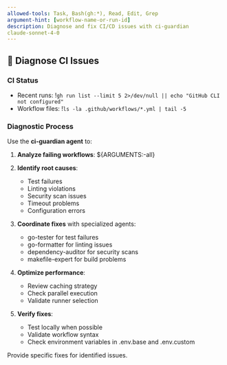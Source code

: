 ```yaml
---
allowed-tools: Task, Bash(gh:*), Read, Edit, Grep
argument-hint: [workflow-name-or-run-id]
description: Diagnose and fix CI/CD issues with ci-guardian
claude-sonnet-4-0
---
```


## 🔧 Diagnose CI Issues

### CI Status
- Recent runs: !`gh run list --limit 5 2>/dev/null || echo "GitHub CLI not configured"`
- Workflow files: !`ls -la .github/workflows/*.yml | tail -5`

### Diagnostic Process

Use the **ci-guardian agent** to:

1. **Analyze failing workflows**: ${ARGUMENTS:-all}
2. **Identify root causes**:
   - Test failures
   - Linting violations
   - Security scan issues
   - Timeout problems
   - Configuration errors

3. **Coordinate fixes** with specialized agents:
   - go-tester for test failures
   - go-formatter for linting issues
   - dependency-auditor for security scans
   - makefile-expert for build problems

4. **Optimize performance**:
   - Review caching strategy
   - Check parallel execution
   - Validate runner selection

5. **Verify fixes**:
   - Test locally when possible
   - Validate workflow syntax
   - Check environment variables in .env.base and .env.custom

Provide specific fixes for identified issues.
